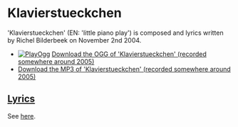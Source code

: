 # Klavierstueckchen

'Klavierstueckchen' (EN: 'little piano play') is composed
and lyrics written by Richel Bilderbeek on November 2nd 2004.

* [![PlayOgg](http://static.fsf.org/playogg/Play_ogg_80x15.png "I support PlayOgg!")](http://playogg.org) [Download the OGG of 'Klavierstueckchen' (recorded somewhere around 2005)](http://www.richelbilderbeek.nl/CD04_08KlavierStueckchen.ogg)
* [Download the MP3 of 'Klavierstueckchen' (recorded somewhere around 2005)](http://www.richelbilderbeek.nl/CD04_08Klavierstueckchen.mp3)

## [Lyrics](28_klavierstueckchen.txt)

See [here](28_klavierstueckchen.txt).
